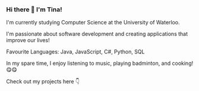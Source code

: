 ### Hi there 👋 I'm Tina! 

I'm currently studying Computer Science at the University of Waterloo.

I'm passionate about software development and creating applications that improve our lives!

Favourite Languages: Java, JavaScript, C#, Python, SQL

In my spare time, I enjoy listening to music, playing badminton, and cooking! :yum::yum:

Check out my projects here :point_down:

